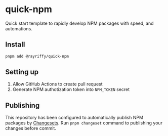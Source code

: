 # quick-npm

Quick start template to rapidly develop NPM packages with speed, and automations.

## Install

```bash
pnpm add @rayriffy/quick-npm
```

## Setting up

1. Allow GitHub Actions to create pull request
2. Generate NPM authotization token into `NPM_TOKEN` secret

## Publishing

This repository has been configured to automatically publish NPM packages by [Changesets](https://github.com/changesets/changesets). Run `pnpm changeset` command to publishing your changes before commit.
